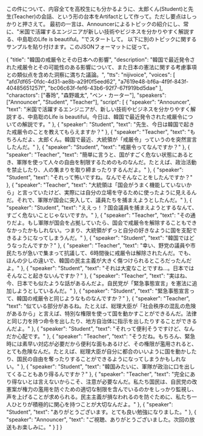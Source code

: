 この件について、内容全てを高校生にも分かるように、太郎くん(Student)と先生(Teacher)の会話、という形の台本をArtifactとして作って。ただし要点はしっかりと押さえて。
最初の一言は、Announcerによるトピックの紹介にし、常に、"米国で活躍するエンジニアが新しい技術やビジネスを分かりやすく解説する、中島聡のLife is beautiful。"でスタートして。
以下に別のトピックに関するサンプルを貼り付けます。このJSONフォーマットに従って。

{
  "title": "韓国の戒厳令とその日本への影響",
  "description": "韓国で最近発令された戒厳令とその可能性のある影響について、また日本の憲法に関する考慮事項との類似点を含めた洞察に満ちた議論。",
  "tts": "nijivoice",
  "voices": [
    "afd7df65-0fdc-4d31-ae8b-a29f0f5eed62",
    "a7619e48-bf6a-4f9f-843f-40485651257f",
    "bc06c63f-fef6-43b6-92f7-67f919bd5dae"
  ],
  "charactors": ["春玲", "森野颯太", "ベン・カーター"],
  "speakers": ["Announcer", "Student", "Teacher"],
  "script": [
    {
      "speaker": "Announcer",
      "text": "米国で活躍するエンジニアが、新しい技術やビジネスを分かりやすく解説する、中島聡のLife is beautiful。今日は、韓国で最近発令された戒厳令についての解説です。"
    },
    {
      "speaker": "Student",
      "text": "先生、今日は韓国で起きた戒厳令のことを教えてもらえますか？"
    },
    {
      "speaker": "Teacher",
      "text": "もちろんだよ、太郎くん。韓国で最近、大統領が「戒厳令」っていうのを突然宣言したんだ。"
    },
    {
      "speaker": "Student",
      "text": "戒厳令ってなんですか？"
    },
    {
      "speaker": "Teacher",
      "text": "簡単に言うと、国がすごく危ない状態にあるとき、軍隊を使って人々の自由を制限するためのものなんだ。たとえば、政治活動を禁止したり、人の集まりを取り締まったりするんだよ。"
    },
    {
      "speaker": "Student",
      "text": "それって怖いですね。なんでそんなことをしたんですか？"
    },
    {
      "speaker": "Teacher",
      "text": "大統領は「国会がうまく機能していないから」と言っていたけど、実際には自分の立場を守るために使ったように見えるんだ。それで、軍隊が国会に突入して、議員たちを捕まえようとしたんだ。"
    },
    {
      "speaker": "Student",
      "text": "ええっ！？国会議員を捕まえようとするなんて、すごく危ないことじゃないですか。"
    },
    {
      "speaker": "Teacher",
      "text": "その通りだよ。もし軍隊が国会を占拠していたら、国会で戒厳令を解除することもできなかったかもしれない。つまり、大統領がずっと自分の好きなように国を支配できるようになってしまうんだ。"
    },
    {
      "speaker": "Student",
      "text": "韓国ではどうなったんですか？"
    },
    {
      "speaker": "Teacher",
      "text": "幸い、野党の議員や市民たちが急いで集まって抗議して、6時間後に戒厳令は解除されたんだ。でも、ほんの少しの違いで、韓国の民主主義が大きく傷つけられるところだったんだよ。"
    },
    {
      "speaker": "Student",
      "text": "それは大変なことですね…。日本ではそんなこと起きないんですか？"
    },
    {
      "speaker": "Teacher",
      "text": "実はね、今、日本でも似たような話があるんだよ。自民党が「緊急事態宣言」を憲法に追加しようとしているんだ。"
    },
    {
      "speaker": "Student",
      "text": "緊急事態宣言って、韓国の戒厳令と同じようなものなんですか？"
    },
    {
      "speaker": "Teacher",
      "text": "似ている部分があるね。たとえば、総理大臣が「社会秩序の混乱の危険があるから」と言えば、特別な権限を使って国を動かすことができるんだ。法律と同じ力を持つ命令を出したり、地方自治体に指示を出したりすることができるんだよ。"
    },
    {
      "speaker": "Student",
      "text": "それって便利そうですけど、なんだか心配です。"
    },
    {
      "speaker": "Teacher",
      "text": "そうだね。もちろん、緊急時には素早い対応が必要だから便利な面もあるけど、その権限が濫用されると、とても危険なんだ。たとえば、総理大臣が自分に都合のいいように国を動かしたり、国民の自由を奪ったりすることができるようになってしまうかもしれない。"
    },
    {
      "speaker": "Student",
      "text": "韓国みたいに、軍隊が政治に口を出してくることもあり得るんですか？"
    },
    {
      "speaker": "Teacher",
      "text": "完全にあり得ないとは言えないからこそ、注意が必要なんだ。私たち国民は、自民党の改憲案が権力の濫用を防ぐための適切な制限を含んでいるのかをしっかり監視し、声を上げることが求められる。民主主義が損なわれるのを防ぐために、私たち一人ひとりが積極的に関心を持つことが大切なんだよ。"
    },
    {
      "speaker": "Student",
      "text": "ありがとうございます。とても良い勉強になりました。"
    },
    {
      "speaker": "Announcer",
      "text": "ご視聴、ありがとうございました。次回の放送もお楽しみに。"
    }
  ]
}